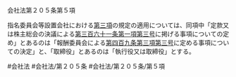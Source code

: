 会社法第２０５条第５項

指名委員会等設置会社における[第三項](会社法＿＿＿＿第２０５条第３項)の規定の適用については、同項中「定款又は株主総会の決議による[第三百六十一条第一項第三号](会社法＿＿＿＿第３６１条第１項第３号)に掲げる事項についての定め」とあるのは「報酬委員会による[第四百九条第三項第三号](会社法＿＿＿＿第４０９条第３項第３号)に定める事項についての決定」と、「取締役」とあるのは「執行役又は取締役」とする。

#会社法
#会社法/第２０５条
#会社法/第２０５条/第５項
